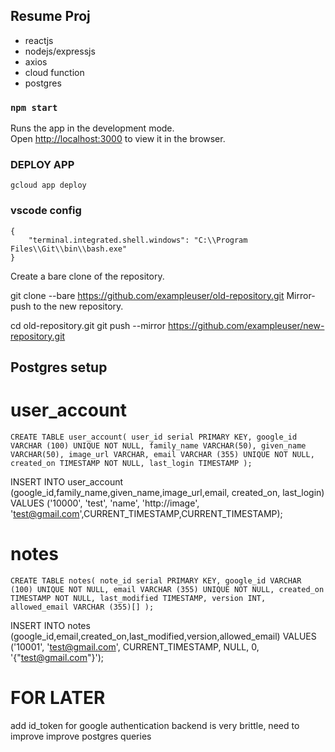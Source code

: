 ## Resume Proj

- reactjs
- nodejs/expressjs
- axios
- cloud function
- postgres

### `npm start`

Runs the app in the development mode.<br>
Open [http://localhost:3000](http://localhost:8080) to view it in the browser.

### DEPLOY APP
`gcloud app deploy`

### vscode config
```
{
    "terminal.integrated.shell.windows": "C:\\Program Files\\Git\\bin\\bash.exe"
}
```
Create a bare clone of the repository.

git clone --bare https://github.com/exampleuser/old-repository.git
Mirror-push to the new repository.

cd old-repository.git
git push --mirror https://github.com/exampleuser/new-repository.git



## Postgres setup

# user_account
`CREATE TABLE user_account(
   user_id serial PRIMARY KEY,
   google_id VARCHAR (100) UNIQUE NOT NULL,
   family_name VARCHAR(50),
   given_name VARCHAR(50),
   image_url VARCHAR,
   email VARCHAR (355) UNIQUE NOT NULL,
   created_on TIMESTAMP NOT NULL,
   last_login TIMESTAMP
);`

INSERT INTO user_account (google_id,family_name,given_name,image_url,email, created_on, last_login) VALUES ('10000', 'test', 'name', 'http://image', 'test@gmail.com',CURRENT_TIMESTAMP,CURRENT_TIMESTAMP);

# notes

`CREATE TABLE notes(
   note_id serial PRIMARY KEY,
   google_id VARCHAR (100) UNIQUE NOT NULL,
   email VARCHAR (355) UNIQUE NOT NULL,
   created_on TIMESTAMP NOT NULL,
   last_modified TIMESTAMP,
   version INT,
   allowed_email VARCHAR (355)[]
);`

INSERT INTO notes (google_id,email,created_on,last_modified,version,allowed_email) VALUES ('10001', 'test@gmail.com', CURRENT_TIMESTAMP, NULL, 0, '{"test@gmail.com"}');


# FOR LATER
add id_token for google authentication
backend is very brittle, need to improve
improve postgres queries